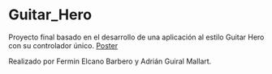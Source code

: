 # Guitar_Hero
Proyecto final basado en el desarrollo de una aplicación al estilo Guitar Hero con su controlador único.
[Poster](Poster1.pdf)

Realizado por Fermin Elcano Barbero y Adrián Guiral Mallart.
